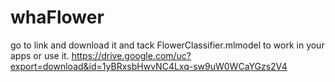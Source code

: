 # whaFlower
go to link and download it and tack FlowerClassifier.mlmodel to work in your apps or use it. 
https://drive.google.com/uc?export=download&id=1yBRxsbHwvNC4Lxq-sw9uW0WCaYGzs2V4
